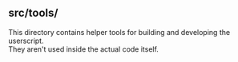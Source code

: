 ## src/tools/
This directory contains helper tools for building and developing the userscript.  
They aren't used inside the actual code itself.

